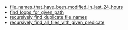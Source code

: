 - [file_names_that_have_been_modified_in_last_24_hours](file_names_that_have_been_modified_in_last_24_hours/README.md)
- [find_loops_for_given_path](find_loops_for_given_path/README.md)
- [recursively_find_duplicate_file_names](recursively_find_duplicate_file_names/README.md)
- [recursively_find_all_files_with_given_predicate](recursively_find_all_files_with_given_predicate/README.md)
